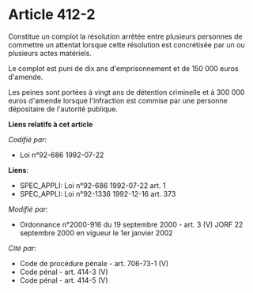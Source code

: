 # Article 412-2

Constitue un complot la résolution arrêtée entre plusieurs personnes de commettre un attentat lorsque cette résolution est
concrétisée par un ou plusieurs actes matériels.

Le complot est puni de dix ans d'emprisonnement et de 150 000 euros d'amende.

Les peines sont portées à vingt ans de détention criminelle et à 300 000 euros d'amende lorsque l'infraction est commise par
une personne dépositaire de l'autorité publique.

**Liens relatifs à cet article**

_Codifié par_:

  - Loi n°92-686 1992-07-22

**Liens**:

  - SPEC_APPLI: Loi n°92-686 1992-07-22 art. 1
  - SPEC_APPLI: Loi n°92-1336 1992-12-16 art. 373

_Modifié par_:

  - Ordonnance n°2000-916 du 19 septembre 2000 - art. 3 (V) JORF 22 septembre 2000 en vigueur le 1er janvier 2002

_Cité par_:

  - Code de procédure pénale - art. 706-73-1 (V)
  - Code pénal - art. 414-3 (V)
  - Code pénal - art. 414-5 (V)
